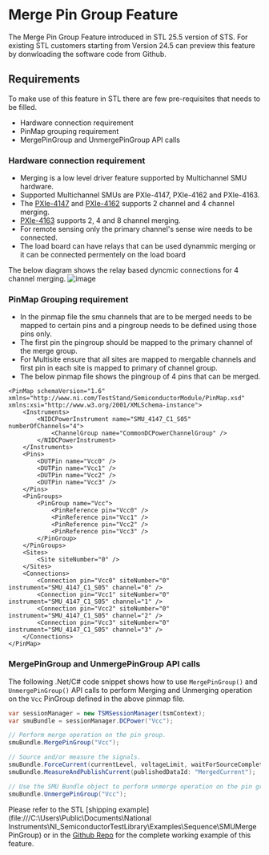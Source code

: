 # Merge Pin Group Feature

The Merge Pin Group Feature introduced in STL 25.5 version of STS. For existing STL customers starting from Version 24.5 can preview this feature by donwloading the software code from Github.

## Requirements

To make use of this feature in STL there are few pre-requisites that needs to be filled.

- Hardware connection requirement
- PinMap grouping requirement
- MergePinGroup and UnmergePinGroup API calls

### Hardware connection requirement

- Merging is a low level driver feature supported by Multichannel SMU hardware. 
- Supported Multichannel SMUs are PXIe-4147, PXIe-4162 and PXIe-4163.
- The [PXIe-4147](https://www.ni.com/docs/en-US/bundle/pxie-4147/page/merged-channels.html) and [PXIe-4162](https://www.ni.com/docs/en-US/bundle/pxie-4162/page/merged-channels.html) supports 2 channel and 4 channel merging.
- [PXIe-4163](https://www.ni.com/docs/en-US/bundle/pxie-4163/page/merged-channels.html
) supports 2, 4 and 8 channel merging.
- For remote sensing only the primary channel's sense wire needs to be connected.
- The load board can have relays that can be used dynammic merging or it can be connected permentely on the load board

The below diagram shows the relay based dyncmic connections for 4 channel merging.
![image](SMUMergePinGroupConnection.png)

### PinMap Grouping requirement

- In the pinmap file the smu channels that are to be merged needs to be mapped to certain pins and a pingroup needs to be defined using those pins only.
- The first pin the pingroup should be mapped to the primary channel of the merge group.
- For Multisite ensure that all sites are mapped to mergable channels and first pin in each site is mapped to primary of channel group.
- The below pinmap file shows the pingroup of 4 pins that can be merged.

```<?xml version="1.0" encoding="utf-8"?>
<PinMap schemaVersion="1.6" xmlns="http://www.ni.com/TestStand/SemiconductorModule/PinMap.xsd" xmlns:xsi="http://www.w3.org/2001/XMLSchema-instance">
    <Instruments>
        <NIDCPowerInstrument name="SMU_4147_C1_S05" numberOfChannels="4">
            <ChannelGroup name="CommonDCPowerChannelGroup" />
        </NIDCPowerInstrument>
    </Instruments>
    <Pins>
        <DUTPin name="Vcc0" />
        <DUTPin name="Vcc1" />
        <DUTPin name="Vcc2" />
        <DUTPin name="Vcc3" />
    </Pins>
    <PinGroups>
        <PinGroup name="Vcc">
            <PinReference pin="Vcc0" />
            <PinReference pin="Vcc1" />
            <PinReference pin="Vcc2" />
            <PinReference pin="Vcc3" />
        </PinGroup>
    </PinGroups>
    <Sites>
        <Site siteNumber="0" />
    </Sites>
    <Connections>
        <Connection pin="Vcc0" siteNumber="0" instrument="SMU_4147_C1_S05" channel="0" />
        <Connection pin="Vcc1" siteNumber="0" instrument="SMU_4147_C1_S05" channel="1" />
        <Connection pin="Vcc2" siteNumber="0" instrument="SMU_4147_C1_S05" channel="2" />
        <Connection pin="Vcc3" siteNumber="0" instrument="SMU_4147_C1_S05" channel="3" />
    </Connections>
</PinMap>
```

### MergePinGroup and UnmergePinGroup API calls

The following .Net/C# code snippet shows how to use `MergePinGroup()` and `UnmergePinGroup()` API calls to perform Merging and Unmerging operation on the `Vcc` PinGroup defined in the above pinmap file.

``` C#
var sessionManager = new TSMSessionManager(tsmContext);
var smuBundle = sessionManager.DCPower("Vcc");

// Perform merge operation on the pin group.
smuBundle.MergePinGroup("Vcc");

// Source and/or measure the signals.
smuBundle.ForceCurrent(currentLevel, voltageLimit, waitForSourceCompletion: true);
smuBundle.MeasureAndPublishCurrent(publishedDataId: "MergedCurrent");

// Use the SMU Bundle object to perform unmerge operation on the pin group.
smuBundle.UnmergePinGroup("Vcc");
```

Please refer to the STL [shipping example](file:///C:\Users\Public\Documents\National Instruments\NI_SemiconductorTestLibrary\Examples\Sequence\SMUMergePinGroup) or in the [Github Repo](https://github.com/ni/semi-test-library-dotnet/tree/main/Examples/source/Sequence/SMUMergePinGroup) for the complete working example of this feature.
